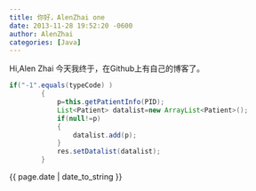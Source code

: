```yaml
---
title: 你好，AlenZhai one
date: 2013-11-28 19:52:20 -0600
author: AlenZhai
categories: [Java]
---
```


Hi,Alen Zhai
今天我终于，在Github上有自己的博客了。
```java
if("-1".equals(typeCode) )
		{
			p=this.getPatientInfo(PID);
			List<Patient> datalist=new ArrayList<Patient>();
			if(null!=p)
			{
				datalist.add(p);
			}
			res.setDatalist(datalist);			
		}
```

{{ page.date | date_to_string }}